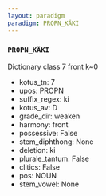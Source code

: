 ```yaml
---
layout: paradigm
paradigm: PROPN_KÄKI
---
```

### ` PROPN_KÄKI `

Dictionary class 7 front k~0
* kotus_tn: 7
* upos: PROPN
* suffix_regex: ki
* kotus_av: D
* grade_dir: weaken
* harmony: front
* possessive: False
* stem_diphthong: None
* deletion: ki
* plurale_tantum: False
* clitics: False
* pos: NOUN
* stem_vowel: None
